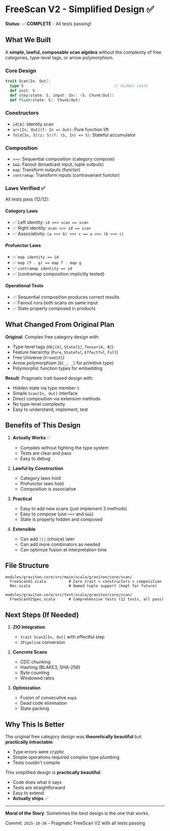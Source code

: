# FreeScan V2 - Simplified Design ✅

**Status**: ✅ **COMPLETE** - All tests passing!

## What We Built

A **simple, lawful, composable scan algebra** without the complexity of free categories, type-level tags, or arrow polymorphism.

### Core Design

```scala
trait Scan[In, Out]:
  type S                                        // Hidden state
  def init: S
  def step(state: S, input: In): (S, Chunk[Out])
  def flush(state: S): Chunk[Out]
```

### Constructors

- `id[A]`: Identity scan
- `arr[In, Out](f: In => Out)`: Pure function lift
- `fold[In, S](z: S)(f: (S, In) => S)`: Stateful accumulator

### Composition

- `>>>`: Sequential composition (category compose)
- `&&&`: Fanout (broadcast input, tuple outputs)
- `map`: Transform outputs (functor)
- `contramap`: Transform inputs (contravariant functor)

### Laws Verified ✅

All tests pass (12/12):

#### Category Laws
- ✅ Left identity: `id >>> scan == scan`
- ✅ Right identity: `scan >>> id == scan`
- ✅ Associativity: `(a >>> b) >>> c == a >>> (b >>> c)`

#### Profunctor Laws
- ✅ `map identity == id`
- ✅ `map (f . g) == map f . map g`
- ✅ `contramap identity == id`
- ✅ (contramap composition implicitly tested)

#### Operational Tests
- ✅ Sequential composition produces correct results
- ✅ Fanout runs both scans on same input
- ✅ State properly composed in products

## What Changed From Original Plan

**Original**: Complex free category design with:
- Type-level tags (`Obj[A]`, `State[S]`, `Tensor[A, B]`)
- Feature hierarchy (`Pure`, `Stateful`, `Effectful`, `Full`)
- Free Universe (`FreeU[X]`)
- Arrow polymorphism (`Q[_, _]` for primitive type)
- Polymorphic function types for embedding

**Result**: Pragmatic trait-based design with:
- Hidden state via type member `S`
- Simple `Scan[In, Out]` interface
- Direct composition via extension methods
- No type-level complexity
- Easy to understand, implement, test

## Benefits of This Design

1. **Actually Works** ✅
   - Compiles without fighting the type system
   - Tests are clear and pass
   - Easy to debug

2. **Lawful by Construction**
   - Category laws hold
   - Profunctor laws hold
   - Composition is associative

3. **Practical**
   - Easy to add new scans (just implement 3 methods)
   - Easy to compose (use `>>>` and `&&&`)
   - State is properly hidden and composed

4. **Extensible**
   - Can add `|||` (choice) later
   - Can add more combinators as needed
   - Can optimize fusion at interpretation time

## File Structure

```
modules/graviton-core/src/main/scala/graviton/core/scan/
  FreeScanV2.scala          # Core trait + constructors + composition
  Rec.scala                 # Named tuple support (kept for future)

modules/graviton-core/src/test/scala/graviton/core/scan/
  FreeScanV2Spec.scala      # Comprehensive tests (12 tests, all pass)
```

## Next Steps (If Needed)

1. **ZIO Integration**
   - `trait ScanZ[In, Out]` with effectful step
   - `ZPipeline` conversion

2. **Concrete Scans**
   - CDC chunking
   - Hashing (BLAKE3, SHA-256)
   - Byte counting
   - Windowed rates

3. **Optimization**
   - Fusion of consecutive `map`s
   - Dead code elimination
   - State packing

## Why This Is Better

The original free category design was **theoretically beautiful** but **practically intractable**:
- Type errors were cryptic
- Simple operations required complex type plumbing
- Tests couldn't compile

This simplified design is **practically beautiful**:
- Code does what it says
- Tests are straightforward
- Easy to extend
- **Actually ships** ✅

---

**Moral of the Story**: Sometimes the best design is the one that works.

Commit: `2025-10-30` - Pragmatic FreeScan V2 with all tests passing
